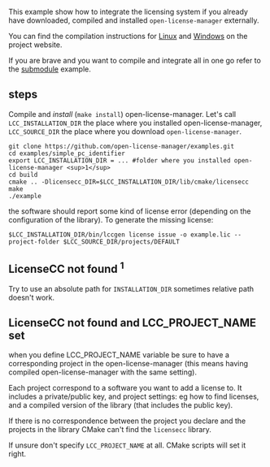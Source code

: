 
This example show how to integrate the licensing system if you already have downloaded, compiled and installed `open-license-manager` externally.

You can find the compilation instructions for [Linux](http://open-license-manager.github.io/open-license-manager/development/Build-the-library.html) 
and [Windows](http://open-license-manager.github.io/open-license-manager/development/Build-the-library-windows.html) on the project website.

If you are brave and you want to compile and integrate all in one go refer to the [submodule](https://github.com/open-license-manager/examples/tree/develop/submodule) example.

## steps
Compile and *install* (`make install`) open-license-manager. Let's call `LCC_INSTALLATION_DIR` the place where you installed open-license-manager, `LCC_SOURCE_DIR` the place where you download `open-license-manager`.

```
git clone https://github.com/open-license-manager/examples.git
cd examples/simple_pc_identifier
export LCC_INSTALLATION_DIR = ... #folder where you installed open-license-manager <sup>1</sup>
cd build 
cmake .. -Dlicensecc_DIR=$LCC_INSTALLATION_DIR/lib/cmake/licensecc
make
./example
```
the software should report some kind of license error (depending on the configuration of the library). To generate the missing license:

```
$LCC_INSTALLATION_DIR/bin/lccgen license issue -o example.lic --project-folder $LCC_SOURCE_DIR/projects/DEFAULT
```

## LicenseCC not found <sup>1</sup> 
Try to use an absolute path for `INSTALLATION_DIR` sometimes relative path doesn't work. 

## LicenseCC not found and LCC_PROJECT_NAME set
when you define LCC_PROJECT_NAME variable be sure to have a corresponding project in the open-license-manager (this means having compiled open-license-manager with the same setting).

Each project correspond to a software you want to add a license to. It includes a private/public key, and project settings: eg how to find licenses, and a compiled version of the library (that includes the public key).  

If there is no correspondence between the project you declare and the projects in the library CMake can't find the `licensecc` library.

If unsure don't specify `LCC_PROJECT_NAME` at all. CMake scripts will set it right.
